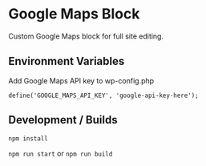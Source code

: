 # Google Maps Block

Custom Google Maps block for full site editing.

## Environment Variables

Add Google Maps API key to wp-config.php

`define('GOOGLE_MAPS_API_KEY', 'google-api-key-here');`

## Development / Builds

`npm install`

`npm run start` or `npm run build`
